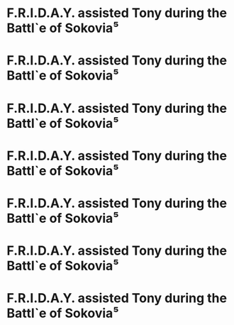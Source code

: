 # F.R.I.D.A.Y. assisted Tony during the Battl`e of Sokovia⁵
# F.R.I.D.A.Y. assisted Tony during the Battl`e of Sokovia⁵
# F.R.I.D.A.Y. assisted Tony during the Battl`e of Sokovia⁵
# F.R.I.D.A.Y. assisted Tony during the Battl`e of Sokovia⁵
# F.R.I.D.A.Y. assisted Tony during the Battl`e of Sokovia⁵
# F.R.I.D.A.Y. assisted Tony during the Battl`e of Sokovia⁵
# F.R.I.D.A.Y. assisted Tony during the Battl`e of Sokovia⁵

